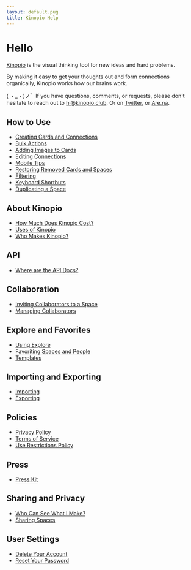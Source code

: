 ```yaml
---
layout: default.pug
title: Kinopio Help
---
```

# Hello

[Kinopio](https://kinopio.club) is the visual thinking tool for new ideas and hard problems.

By making it easy to get your thoughts out and form connections organically, Kinopio works how our brains work.

( ・_・)ノ゛If you have questions, comments, or requests, please don't hesitate to reach out to [hi@kinopio.club](mailto:hi@kinopio.club). Or on [Twitter](https://twitter.com/KinopioClub), or [Are.na](https://www.are.na/kinopio).


## How to Use

- [Creating Cards and Connections]()
- [Bulk Actions]()
- [Adding Images to Cards]()
- [Editing Connections]()
- [Mobile Tips]()
- [Restoring Removed Cards and Spaces]()
- [Filtering]()
- [Keyboard Shortbuts]()
- [Duplicating a Space]()

## About Kinopio

- [How Much Does Kinopio Cost?]()
- [Uses of Kinopio]()
- [Who Makes Kinopio?]()

## API

- [Where are the API Docs?]()

## Collaboration

- [Inviting Collaborators to a Space]()
- [Managing Collaborators]()

## Explore and Favorites

- [Using Explore]()
- [Favoriting Spaces and People]()
- [Templates]()

## Importing and Exporting

- [Importing]()
- [Exporting]()

## Policies

- [Privacy Policy]()
- [Terms of Service]()
- [Use Restrictions Policy]()

## Press

- [Press Kit]()

## Sharing and Privacy

- [Who Can See What I Make?]()
- [Sharing Spaces]()

## User Settings

- [Delete Your Account]()
- [Reset Your Password]()